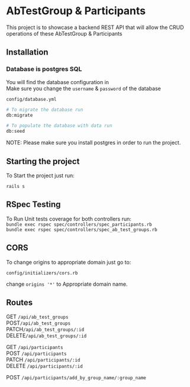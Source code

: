 # AbTestGroup & Participants

This project is to showcase a backend REST API that will allow the CRUD operations of these AbTestGroup & Participants

## Installation

### Database is postgres SQL  
You will find the database configuration in  
Make sure you change the `username` & `password` of the database


`config/database.yml`  
```python
# To migrate the database run
db:migrate

# To populate the database with data run
db:seed

```
NOTE: Please make sure you install postgres in order to run the project.

## Starting the project
To Start the project just run: 

`rails s`

## RSpec Testing
To Run Unit tests coverage for both controllers run:  
`bundle exec rspec spec/controllers/spec_participants.rb`  
`bundle exec rspec spec/controllers/spec_ab_test_groups.rb`  


## CORS
To change origins to appropriate domain just go to:  

`config/initializers/cors.rb`  

change `origins '*'` to Appropriate domain name.

## Routes
GET `/api/ab_test_groups`  
POST`/api/ab_test_groups`  
PATCH`/api/ab_test_groups/:id`  
DELETE`/api/ab_test_groups/:id`  

GET `/api/participants`  
POST `/api/participants`  
PATCH `/api/participants/:id`  
DELETE `/api/participants/:id`  

POST `/api/participants/add_by_group_name/:group_name`  
